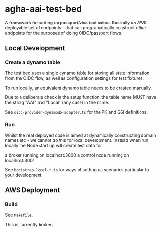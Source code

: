 # agha-aai-test-bed

A framework for setting up passport/visa test suites. Basically an AWS deployable
set of endpoints - that can programatically construct *other* endpoints for the
purposes of doing OIDC/passport flows.


## Local Development

### Create a dynamo table

The test bed uses a single dynamo table for storing all state information
from the OIDC flow, as well as configuration settings for test fixtures.

To run locally, an equivalent dynamo table needs to be created manually.

Due to a deliberate check in the setup function, the table name MUST have the
string "AAI" and "Local" (any case) in the name.

See `oidc-provider-dynamodb-adapter.ts` for the PK and GSI definitions.

### Run

Whilst the real deployed code is aimed at dynamically constructing domain names etc - we
cannot do this for local development. Instead when run locally the Node start up
will create test data for

a broker running on localhost:3000
a control node running on localhost:3001

See `bootstrap-local-*.ts` for ways of setting up scenarios particular to your
development.


## AWS Deployment

### Build

See `Makefile`.

This is currently broken.

